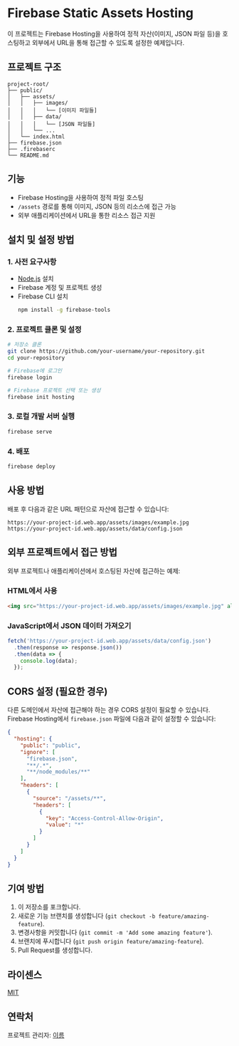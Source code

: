 # Firebase Static Assets Hosting

이 프로젝트는 Firebase Hosting을 사용하여 정적 자산(이미지, JSON 파일 등)을 호스팅하고 외부에서 URL을 통해 접근할 수 있도록 설정한 예제입니다.

## 프로젝트 구조

```
project-root/
├── public/
│   ├── assets/
│   │   ├── images/
│   │   │   └── [이미지 파일들]
│   │   ├── data/
│   │   │   └── [JSON 파일들]
│   │   └── ...
│   └── index.html
├── firebase.json
├── .firebaserc
└── README.md
```

## 기능

- Firebase Hosting을 사용하여 정적 파일 호스팅
- `/assets` 경로를 통해 이미지, JSON 등의 리소스에 접근 가능
- 외부 애플리케이션에서 URL을 통한 리소스 접근 지원

## 설치 및 설정 방법

### 1. 사전 요구사항

- [Node.js](https://nodejs.org/) 설치
- Firebase 계정 및 프로젝트 생성
- Firebase CLI 설치
  ```bash
  npm install -g firebase-tools
  ```

### 2. 프로젝트 클론 및 설정

```bash
# 저장소 클론
git clone https://github.com/your-username/your-repository.git
cd your-repository

# Firebase에 로그인
firebase login

# Firebase 프로젝트 선택 또는 생성
firebase init hosting
```

### 3. 로컬 개발 서버 실행

```bash
firebase serve
```

### 4. 배포

```bash
firebase deploy
```

## 사용 방법

배포 후 다음과 같은 URL 패턴으로 자산에 접근할 수 있습니다:

```
https://your-project-id.web.app/assets/images/example.jpg
https://your-project-id.web.app/assets/data/config.json
```

## 외부 프로젝트에서 접근 방법

외부 프로젝트나 애플리케이션에서 호스팅된 자산에 접근하는 예제:

### HTML에서 사용

```html
<img src="https://your-project-id.web.app/assets/images/example.jpg" alt="Example Image">
```

### JavaScript에서 JSON 데이터 가져오기

```javascript
fetch('https://your-project-id.web.app/assets/data/config.json')
  .then(response => response.json())
  .then(data => {
    console.log(data);
  });
```

## CORS 설정 (필요한 경우)

다른 도메인에서 자산에 접근해야 하는 경우 CORS 설정이 필요할 수 있습니다. Firebase Hosting에서 `firebase.json` 파일에 다음과 같이 설정할 수 있습니다:

```json
{
  "hosting": {
    "public": "public",
    "ignore": [
      "firebase.json",
      "**/.*",
      "**/node_modules/**"
    ],
    "headers": [
      {
        "source": "/assets/**",
        "headers": [
          {
            "key": "Access-Control-Allow-Origin",
            "value": "*"
          }
        ]
      }
    ]
  }
}
```

## 기여 방법

1. 이 저장소를 포크합니다.
2. 새로운 기능 브랜치를 생성합니다 (`git checkout -b feature/amazing-feature`).
3. 변경사항을 커밋합니다 (`git commit -m 'Add some amazing feature'`).
4. 브랜치에 푸시합니다 (`git push origin feature/amazing-feature`).
5. Pull Request를 생성합니다.

## 라이센스

[MIT](LICENSE)

## 연락처

프로젝트 관리자: [이름](mailto:ogus02@gmail.com)